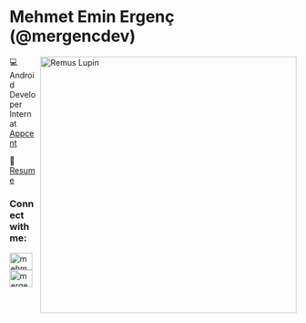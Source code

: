 <h1 align="left">Mehmet Emin Ergenç (@mergencdev)</h1>

<img src = "https://media3.giphy.com/media/73D8uKrIMUpPFOzR29/200.gif?cid=790b76116a87987bca610c87c146e89da0cea710736e7f5f&rid=200.gif&ct=g" width="450" width= 300 alt = 'Remus Lupin' align='right'/>

💻 Android Developer Intern at [Appcent](www.appcent.mobi)

📄 [Resume](https://drive.google.com/file/d/1Nk9tW2XBoVOZtcNhjk2lalydxTPwgtjp/view)

<h3 align="left">Connect with me:</h3>
<p align="left">
<a href="https://linkedin.com/in/mehmet-ergenc" target="blank"><img align="center" src="https://raw.githubusercontent.com/rahuldkjain/github-profile-readme-generator/master/src/images/icons/Social/linked-in-alt.svg" alt="mehmet-ergenc" height="30" width="40" /></a>
<a href="https://twitter.com/mergencdev" target="blank"><img align="center" src="https://raw.githubusercontent.com/rahuldkjain/github-profile-readme-generator/master/src/images/icons/Social/twitter.svg" alt="mergencdev" height="30" width="40" /></a>
</p>


